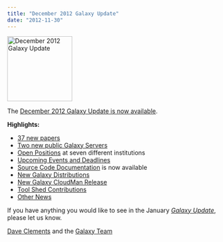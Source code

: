 ```yaml
---
title: "December 2012 Galaxy Update"
date: "2012-11-30"
---
```

<div class='right'><a href='/galaxy-updates/2012-12/'><img src="/images/logos/GalaxyUpdate200.png" alt="December 2012 Galaxy Update" width=150 /></a></div>

The [December 2012 Galaxy Update is now available](/galaxy-updates/2012-12/). 

**Highlights:**

* [37 new papers](/galaxy-updates/2012-12/#new-papers)
* [Two new public Galaxy Servers](/galaxy-updates/2012-12/#new-public-galaxy-servers)
* [Open Positions](/galaxy-updates/2012-12/#whos-hiring) at seven different institutions
* [Upcoming Events and Deadlines](/galaxy-updates/2012-12/#upcoming-events-and-deadlines)
* [Source Code Documentation](/galaxy-updates/2012-12/#source-code-documentation) is now available
* [New Galaxy Distributions](/galaxy-updates/2012-12/#new-galaxy-distributions)
* [New Galaxy CloudMan Release](/galaxy-updates/2012-12/#new-galaxy-cloudman-release)
* [Tool Shed Contributions](/galaxy-updates/2012-12/#toolshed-contributions)
* [Other News](/galaxy-updates/2012-12/#other-news)

If you have anything you would like to see in the January *[Galaxy Update](/galaxy-updates/)*, please let us know.

[Dave Clements](/people/dave-clements/) and the [Galaxy Team](/galaxy-team/)
